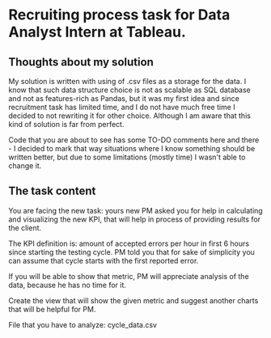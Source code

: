 # Recruiting process task for Data Analyst Intern at Tableau.

## Thoughts about my solution

My solution is written with using of .csv files as a storage for the data. I know that such data structure choice is
not as scalable as SQL database and not as features-rich as Pandas, but it was my first idea and since recruitment task
has limited time, and I do not have much free time I decided to not rewriting it for other choice. Although I am aware
that this kind of solution is far from perfect.

Code that you are about to see has some TO-DO comments here and there - I decided to mark that way situations where I
know something should be written better, but due to some limitations (mostly time) I wasn't able to change it.

## The task content

You are facing the new task: yours new PM asked you for help in calculating and visualizing the new KPI, that will
help in process of providing results for the client.

The KPI definition is: amount of accepted errors per hour in first 6 hours since starting the testing cycle. PM told
you that for sake of simplicity you can assume that cycle starts with the first reported error.

If you will be able to show that metric, PM will appreciate analysis of the data, because he has no time for it.

Create the view that will show the given metric and suggest another charts that will be helpful for PM.

File that you have to analyze: cycle_data.csv